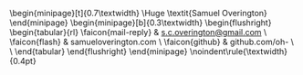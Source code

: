 \begin{minipage}[t]{0.7\textwidth}
  \Huge \textit{Samuel Overington}
\end{minipage}
\begin{minipage}[b]{0.3\textwidth}
  \begin{flushright}
    \begin{tabular}{rl}
      \faicon{mail-reply} & s.c.overington@gmail.com \\
      \faicon{flash} & samueloverington.com \\
      \faicon{github} & github.com/oh- \\
      \\
    \end{tabular}
  \end{flushright}
\end{minipage}
\noindent\rule{\textwidth}{0.4pt}

